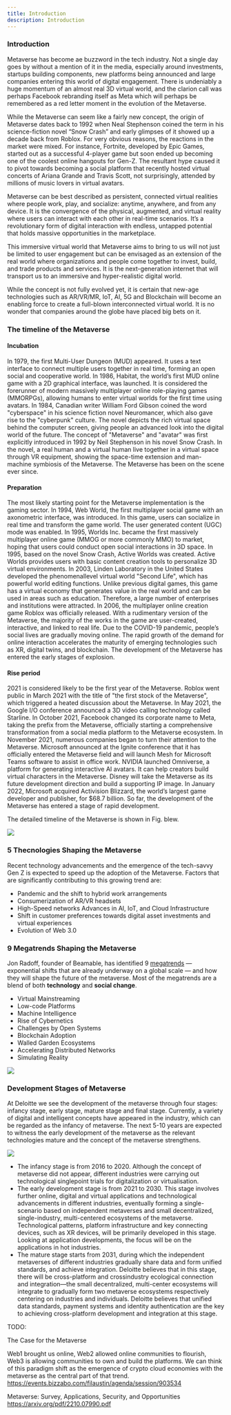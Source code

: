 ```yaml
---
title: Introduction
description: Introduction
---
```

### Introduction

Metaverse has become ae buzzword in the tech industry. Not a single day goes by without a mention of it in the media, especially around investments, startups building components, new platforms being announced and large companies entering this world of digital engagement. There is undeniably a huge momentum of an almost real 3D virtual world, and the clarion call was perhaps Facebook rebranding itself as Meta which will perhaps be remembered as a red letter moment in the evolution of the Metaverse.

While the Metaverse can seem like a fairly new concept, the origin of Metaverse dates back to 1992 when Neal Stephenson coined the term in his science-fiction novel “Snow Crash” and early glimpses of it showed up a decade back from Roblox. For very obvious reasons, the reactions in the market were mixed. For instance, Fortnite, developed by Epic Games, started out as a successful 4-player game but soon ended up becoming one of the coolest online hangouts for Gen-Z. The resultant hype caused it to pivot towards becoming a social platform that recently hosted virtual concerts of Ariana Grande and Travis Scott, not surprisingly, attended by millions of music lovers in virtual avatars. 

Metaverse can be best described as persistent, connected virtual realities where people work, play, and socialize: anytime, anywhere, and from any device. It is the convergence of the physical, augmented, and virtual reality where users can interact with each other in real-time scenarios. It’s a revolutionary form of digital interaction with endless, untapped potential that holds massive opportunities in the marketplace. 

This immersive virtual world that Metaverse aims to bring to us will not just be limited to user engagement but can be envisaged as an extension of the real world where organizations and people come together to invest, build, and trade products and services. It is the next-generation internet that will transport us to an immersive and hyper-realistic digital world. 

While the concept is not fully evolved yet, it is certain that new-age technologies such as AR/VR/MR, IoT, AI, 5G and Blockchain will become an enabling force to create a full-blown interconnected virtual world. It is no wonder that companies around the globe have placed big bets on it. 

### The timeline of the Metaverse 

#### Incubation

In 1979, the first Multi-User Dungeon (MUD) appeared. It uses a text interface to connect multiple users together in real time, forming an open social and cooperative world. In 1986, Habitat, the world’s first MUD online game with a 2D graphical interface, was launched. It is considered the forerunner of modern massively multiplayer online role-playing games (MMORPGs), allowing humans to enter virtual worlds for the first time using avatars. In 1984, Canadian writer William Ford Gibson coined the word "cyberspace" in his science fiction novel Neuromancer, which also gave rise to the "cyberpunk" culture. The novel depicts the rich virtual space behind the computer screen, giving people an advanced look into the digital world of the future. The concept of "Metaverse" and "avatar" was first explicitly introduced in 1992 by Neil Stephenson in his novel Snow Crash. In the novel, a real human and a virtual human live together in a virtual space through VR equipment, showing the space-time extension and man-machine symbiosis of the Metaverse. The Metaverse has been on the scene ever since. 

#### Preparation

The most likely starting point for the Metaverse implementation is the gaming sector. In 1994, Web World, the first multiplayer social game with an axonometric interface, was introduced. In this game, users can socialize in real time and transform the game world. The user generated content (UGC) mode was enabled. In 1995, Worlds Inc. became the first massively multiplayer online game (MMOG or more commonly MMO) to market, hoping that users could conduct open social interactions in 3D space. In 1995, based on the novel Snow Crash, Active Worlds was created. Active Worlds provides users with basic content creation tools to personalize 3D virtual environments. In 2003, Linden Laboratory in the United States developed the phenomenallevel virtual world "Second Life", which has powerful world editing functions. Unlike previous digital games, this game has a virtual economy that generates value in the real world and can be used in areas such as education. Therefore, a large number of enterprises and institutions were attracted. In 2006, the multiplayer online creation game Roblox was officially released. With a rudimentary version of the Metaverse, the majority of the works in the game are user-created, interactive, and linked to real life. Due to the COVID-19 pandemic, people’s social lives are gradually moving online. The rapid growth of the demand for online interaction accelerates the maturity of emerging technologies such as XR, digital twins, and blockchain. The development of the Metaverse has entered the early stages of explosion. 

#### Rise period

2021 is considered likely to be the first year of the Metaverse. Roblox went public in March 2021 with the title of "the first stock of the Metaverse", which triggered a heated discussion about the Metaverse. In May 2021, the Google I/O conference announced a 3D video calling technology called Starline. In October 2021, Facebook changed its corporate name to Meta, taking the prefix from the Metaverse, officially starting a comprehensive transformation from a social media platform to the Metaverse ecosystem. In November 2021, numerous companies began to turn their attention to the Metaverse. Microsoft announced at the Ignite conference that it has officially entered the Metaverse field and will launch Mesh for Microsoft Teams software to assist in office work. NVIDIA launched Omniverse, a platform for generating interactive AI avatars. It can help creators build virtual characters in the Metaverse. Disney will take the Metaverse as its future development direction and build a supporting IP image. In January 2022, Microsoft acquired Activision Blizzard, the world’s largest game developer and publisher, for $68.7 billion. So far, the development of the Metaverse has entered a stage of rapid development.

The detailed timeline of the Metaverse is shown in Fig. blew.

![](./images/timeline.jpg)



### 5 Thecnologies Shaping the Metaverse

Recent technology advancements and the emergence of the tech-savvy Gen Z is expected to speed up the adoption of the Metaverse. Factors that are significantly contributing to this growing trend are:

* Pandemic and the shift to hybrid work arrangements
* Consumerization of AR/VR headsets
* High-Speed networks Advances in AI, IoT, and Cloud Infrastructure
* Shift in customer preferences towards digital asset investments and virtual experiences
* Evolution of Web 3.0

### 9 Megatrends Shaping the Metaverse

Jon Radoff, founder of Beamable, has identified 9 [megatrends](https://en.wikipedia.org/wiki/Megatrend) — exponential shifts that are already underway on a global scale — and how they will shape the future of the metaverse. Most of the megatrends are a blend of both **technology** and **social change**.

* Virtual Mainstreaming
* Low-code Platforms
* Machine Intelligence
* Rise of Cybernetics
* Challenges by Open Systems
* Blockchain Adoption
* Walled Garden Ecosystems
* Accelerating Distributed Networks
* Simulating Reality

![](./images/megatrends.png)



### Development Stages of Metaverse

At Deloitte we see the development of the metaverse through four stages: infancy stage, early stage, mature stage and final stage. Currently, a variety of digital and intelligent concepts have appeared in the industry, which can be regarded as the infancy of metaverse. The next 5-10 years are expected to witness the early development of the metaverse as the relevant technologies mature and the concept of the metaverse strengthens.

![](./images/stages.jpg)

* The infancy stage is from 2016 to 2020. Although the concept of metaverse did not appear, different industries were carrying out technological singlepoint trials for digitalization or virtualisation.
* The early development stage is from 2021 to 2030. This stage involves further online, digital and virtual applications and technological advancements in different industries, eventually forming a single-scenario based on independent metaverses and small decentralized, single-industry, multi-centered ecosystems of the metaverse. Technological patterns, platform infrastructure and key connecting devices, such as XR devices, will be primarily developed in this stage. Looking at application developments, the focus will be on the applications in hot industries.
* The mature stage starts from 2031, during which the independent metaverses of different industries gradually share data and form unified standards, and achieve integration. Deloitte believes that in this stage, there will be cross-platform and crossindustry ecological connection and integration—the small decentralized, multi-center ecosystems will integrate to gradually form two metaverse ecosystems respectively centering on industries and individuals. Deloitte believes that unified data standards, payment systems and identity authentication are the key to achieving cross-platform development and integration at this stage.



TODO:

The Case for the Metaverse

Web1 brought us online, Web2 allowed online communities to flourish, Web3 is allowing communities to own and build the platforms. We can think of this paradigm shift as the emergence of crypto cloud economies with the metaverse as the central part of that trend.
https://events.bizzabo.com/filaustin/agenda/session/903534

Metaverse: Survey, Applications, Security, and Opportunities
https://arxiv.org/pdf/2210.07990.pdf

